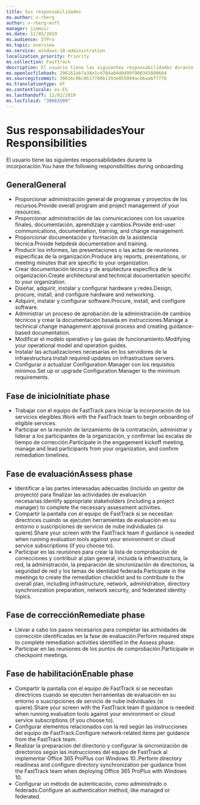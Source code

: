 ```yaml
---
title: Sus responsabilidades
ms.author: v-rberg
author: v-rberg-msft
manager: jimmuir
ms.date: 12/03/2019
ms.audience: ITPro
ms.topic: overview
ms.service: windows-10-administration
localization_priority: Priority
ms.collection: FastTrack
description: El usuario tiene las siguientes responsabilidades durante la incorporación a Windows 10.
ms.openlocfilehash: 296162ab7a38e5cd704a0440d99f9003458006b4
ms.sourcegitcommit: 39616c06c0617700b1393e055894acb6aa6f7776
ms.translationtype: HT
ms.contentlocale: es-ES
ms.lasthandoff: 12/02/2019
ms.locfileid: "39663509"
---
```

# <a name="your-responsibilities"></a><span data-ttu-id="33a36-103">Sus responsabilidades</span><span class="sxs-lookup"><span data-stu-id="33a36-103">Your Responsibilities</span></span>

<span data-ttu-id="33a36-104">El usuario tiene las siguientes responsabilidades durante la incorporación.</span><span class="sxs-lookup"><span data-stu-id="33a36-104">You have the following responsibilities during onboarding.</span></span>

## <a name="general"></a><span data-ttu-id="33a36-105">General</span><span class="sxs-lookup"><span data-stu-id="33a36-105">General</span></span>

- <span data-ttu-id="33a36-106">Proporcionar administración general de programas y proyectos de los recursos.</span><span class="sxs-lookup"><span data-stu-id="33a36-106">Provide overall program and project management of your resources.</span></span>
- <span data-ttu-id="33a36-107">Proporcionar administración de las comunicaciones con los usuarios finales, documentación, aprendizaje y cambios.</span><span class="sxs-lookup"><span data-stu-id="33a36-107">Provide end-user communications, documentation, training, and change management.</span></span>
- <span data-ttu-id="33a36-108">Proporcionar documentación y formación de la asistencia técnica.</span><span class="sxs-lookup"><span data-stu-id="33a36-108">Provide helpdesk documentation and training.</span></span>
- <span data-ttu-id="33a36-109">Producir los informes, las presentaciones o las actas de reuniones específicas de la organización.</span><span class="sxs-lookup"><span data-stu-id="33a36-109">Produce any reports, presentations, or meeting minutes that are specific to your organization.</span></span>
- <span data-ttu-id="33a36-110">Crear documentación técnica y de arquitectura específica de la organización.</span><span class="sxs-lookup"><span data-stu-id="33a36-110">Create architectural and technical documentation specific to your organization.</span></span>
- <span data-ttu-id="33a36-111">Diseñar, adquirir, instalar y configurar hardware y redes.</span><span class="sxs-lookup"><span data-stu-id="33a36-111">Design, procure, install, and configure hardware and networking.</span></span>
- <span data-ttu-id="33a36-112">Adquirir, instalar y configurar software.</span><span class="sxs-lookup"><span data-stu-id="33a36-112">Procure, install, and configure software.</span></span>
- <span data-ttu-id="33a36-113">Administrar un proceso de aprobación de la administración de cambios técnicos y crear la documentación basada en instrucciones.</span><span class="sxs-lookup"><span data-stu-id="33a36-113">Manage a technical change management approval process and creating guidance-based documentation.</span></span>
- <span data-ttu-id="33a36-114">Modificar el modelo operativo y las guías de funcionamiento.</span><span class="sxs-lookup"><span data-stu-id="33a36-114">Modifying your operational model and operation guides.</span></span>
- <span data-ttu-id="33a36-115">Instalar las actualizaciones necesarias en los servidores de la infraestructura.</span><span class="sxs-lookup"><span data-stu-id="33a36-115">Install required updates on infrastructure servers.</span></span>
- <span data-ttu-id="33a36-116">Configurar o actualizar Configuration Manager con los requisitos mínimos.</span><span class="sxs-lookup"><span data-stu-id="33a36-116">Set up or upgrade Configuration Manager to the minimum requirements.</span></span>

## <a name="initiate-phase"></a><span data-ttu-id="33a36-117">Fase de inicio</span><span class="sxs-lookup"><span data-stu-id="33a36-117">Initiate phase</span></span>

- <span data-ttu-id="33a36-118">Trabajar con el equipo de FastTrack para iniciar la incorporación de los servicios elegibles.</span><span class="sxs-lookup"><span data-stu-id="33a36-118">Work with the FastTrack team to begin onboarding of eligible services.</span></span>
- <span data-ttu-id="33a36-119">Participar en la reunión de lanzamiento de la contratación, administrar y liderar a los participantes de la organización, y confirmar las escalas de tiempo de corrección.</span><span class="sxs-lookup"><span data-stu-id="33a36-119">Participate in the engagement kickoff meeting, manage and lead participants from your organization, and confirm remediation timelines.</span></span>

## <a name="assess-phase"></a><span data-ttu-id="33a36-120">Fase de evaluación</span><span class="sxs-lookup"><span data-stu-id="33a36-120">Assess phase</span></span>

- <span data-ttu-id="33a36-121">Identificar a las partes interesadas adecuadas (incluido un gestor de proyecto) para finalizar las actividades de evaluación necesarias.</span><span class="sxs-lookup"><span data-stu-id="33a36-121">Identify appropriate stakeholders (including a project manager) to complete the necessary assessment activities.</span></span>
- <span data-ttu-id="33a36-122">Compartir la pantalla con el equipo de FastTrack si se necesitan directrices cuando se ejecuten herramientas de evaluación en su entorno o suscripciones de servicio de nube individuales (si quiere).</span><span class="sxs-lookup"><span data-stu-id="33a36-122">Share your screen with the FastTrack team if guidance is needed when running evaluation tools against your environment or cloud service subscriptions (if you choose to).</span></span>
- <span data-ttu-id="33a36-123">Participar en las reuniones para crear la lista de comprobación de correcciones y contribuir al plan general, incluida la infraestructura, la red, la administración, la preparación de sincronización de directorios, la seguridad de red y los temas de identidad federada.</span><span class="sxs-lookup"><span data-stu-id="33a36-123">Participate in the meetings to create the remediation checklist and to contribute to the overall plan, including infrastructure, network, administration, directory synchronization preparation, network security, and federated identity topics.</span></span>

## <a name="remediate-phase"></a><span data-ttu-id="33a36-124">Fase de corrección</span><span class="sxs-lookup"><span data-stu-id="33a36-124">Remediate phase</span></span>

- <span data-ttu-id="33a36-125">Llevar a cabo los pasos necesarios para completar las actividades de corrección identificadas en la fase de evaluación.</span><span class="sxs-lookup"><span data-stu-id="33a36-125">Perform required steps to complete remediation activities identified in the Assess phase.</span></span>
- <span data-ttu-id="33a36-126">Participar en las reuniones de los puntos de comprobación.</span><span class="sxs-lookup"><span data-stu-id="33a36-126">Participate in checkpoint meetings.</span></span>

## <a name="enable-phase"></a><span data-ttu-id="33a36-127">Fase de habilitación</span><span class="sxs-lookup"><span data-stu-id="33a36-127">Enable phase</span></span>

- <span data-ttu-id="33a36-128">Compartir la pantalla con el equipo de FastTrack si se necesitan directrices cuando se ejecuten herramientas de evaluación en su entorno o suscripciones de servicio de nube individuales (si quiere).</span><span class="sxs-lookup"><span data-stu-id="33a36-128">Share your screen with the FastTrack team if guidance is needed when running evaluation tools against your environment or cloud service subscriptions (if you choose to).</span></span>
- <span data-ttu-id="33a36-129">Configurar elementos relacionados con la red según las instrucciones del equipo de FastTrack.</span><span class="sxs-lookup"><span data-stu-id="33a36-129">Configure network-related items per guidance from the FastTrack team.</span></span>
- <span data-ttu-id="33a36-130">Realizar la preparación del directorio y configurar la sincronización de directorios según las instrucciones del equipo de FastTrack al implementar Office 365 ProPlus con Windows 10..</span><span class="sxs-lookup"><span data-stu-id="33a36-130">Perform directory readiness and configure directory synchronization per guidance from the FastTrack team when deploying Office 365 ProPlus with Windows 10.</span></span>
- <span data-ttu-id="33a36-131">Configurar un método de autenticación, como administrado o federado.</span><span class="sxs-lookup"><span data-stu-id="33a36-131">Configure an authentication method, like managed or federated.</span></span>







  

  

 